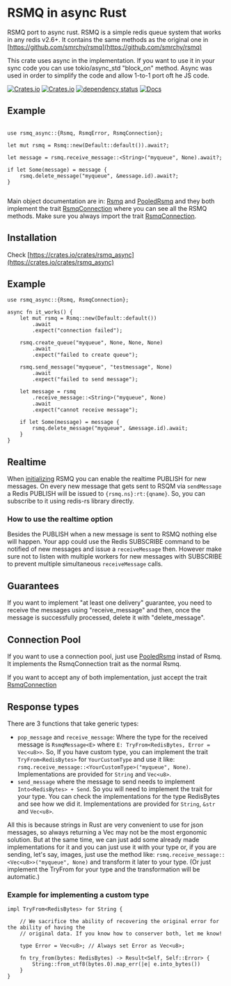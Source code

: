 <!-- cargo-sync-readme start -->

# RSMQ in async Rust

RSMQ port to async rust. RSMQ is a simple redis queue system that works in any
redis v2.6+. It contains the same methods as the original one
in [https://github.com/smrchy/rsmq](https://github.com/smrchy/rsmq)

This crate uses async in the implementation. If you want to use it in your sync
code you can use tokio/async_std "block_on" method. Async was used in order to
simplify the code and allow 1-to-1 port oft he JS code.

[![Crates.io](https://img.shields.io/crates/v/rsmq_async)](https://crates.io/crates/rsmq_async)
[![Crates.io](https://img.shields.io/crates/l/rsmq_async)](https://choosealicense.com/licenses/mit/)
[![dependency status](https://deps.rs/crate/rsmq_async/latest/status.svg)](https://deps.rs/crate/rsmq_async)
[![Docs](https://img.shields.io/badge/docs-latest-blue.svg?style=flat-square)](https://docs.rs/rsmq_async)

## Example

```rust,no_run

use rsmq_async::{Rsmq, RsmqError, RsmqConnection};

let mut rsmq = Rsmq::new(Default::default()).await?;

let message = rsmq.receive_message::<String>("myqueue", None).await?;

if let Some(message) = message {
    rsmq.delete_message("myqueue", &message.id).await?;
}


```

Main object documentation are in: <a href="struct.Rsmq.html">Rsmq</a> and
<a href="struct.PooledRsmq.html">PooledRsmq</a> and they both implement the trait
<a href="trait.RsmqConnection.html">RsmqConnection</a> where you can see all the RSMQ
methods. Make sure you always import the trait <a href="trait.RsmqConnection.html">RsmqConnection</a>.

## Installation

Check [https://crates.io/crates/rsmq_async](https://crates.io/crates/rsmq_async)


## Example

```rust,no_run
use rsmq_async::{Rsmq, RsmqConnection};

async fn it_works() {
    let mut rsmq = Rsmq::new(Default::default())
        .await
        .expect("connection failed");

    rsmq.create_queue("myqueue", None, None, None)
        .await
        .expect("failed to create queue");

    rsmq.send_message("myqueue", "testmessage", None)
        .await
        .expect("failed to send message");

    let message = rsmq
        .receive_message::<String>("myqueue", None)
        .await
        .expect("cannot receive message");

    if let Some(message) = message {
        rsmq.delete_message("myqueue", &message.id).await;
    }
}

```

## Realtime

When [initializing](#initialize) RSMQ you can enable the realtime PUBLISH for
new messages. On every new message that gets sent to RSQM via `sendMessage` a
Redis PUBLISH will be issued to `{rsmq.ns}:rt:{qname}`. So, you can subscribe
to it using redis-rs library directly.

### How to use the realtime option

Besides the PUBLISH when a new message is sent to RSMQ nothing else will happen.
Your app could use the Redis SUBSCRIBE command to be notified of new messages
and issue a `receiveMessage` then. However make sure not to listen with multiple
workers for new messages with SUBSCRIBE to prevent multiple simultaneous
`receiveMessage` calls.

## Guarantees

If you want to implement "at least one delivery" guarantee, you need to receive
the messages using "receive_message" and then, once the message is successfully
processed, delete it with "delete_message".

## Connection Pool

If you want to use a connection pool, just use <a href="struct.PooledRsmq.html">PooledRsmq</a>
instad of Rsmq. It implements the RsmqConnection trait as the normal Rsmq.

If you want to accept any of both implementation, just accept the trait
<a href="trait.RsmqConnection.html">RsmqConnection</a>

## Response types

There are 3 functions that take generic types:

- `pop_message` and `receive_message`: Where the type for the received message is
`RsmqMessage<E>` where `E: TryFrom<RedisBytes, Error = Vec<u8>>`. So, If you have custom type, you can implement the trait
`TryFrom<RedisBytes>` for `YourCustomType` and use it like: `rsmq.receive_message::<YourCustomType>("myqueue", None)`.
Implementations are provided for `String` and `Vec<u8>`.
- `send_message` where the message to send needs to implement `Into<RedisBytes> + Send`. So you will
need to implement the trait for your type. You can check the implementations for the type RedisBytes and see how
we did it. Implementations are provided for `String`, `&str` and `Vec<u8>`.

All this is because strings in Rust are very convenient to use for json messages, so always returning a Vec<u8>
may not be the most ergonomic solution. But at the same time, we can just add some already made implementations
for it and you can just use it with your type or, if you are sending, let's say, images, just use the method
like: `rsmq.receive_message::<Vec<u8>>("myqueue", None)` and transform it later to your type. (Or just implement
the TryFrom<RedisBytes> for your type and the transformation will be automatic.)

### Example for implementing a custom type

```rust,ignore
impl TryFrom<RedisBytes> for String {

    // We sacrifice the ability of recovering the original error for the ability of having the
    // original data. If you know how to conserver both, let me know!
    
    type Error = Vec<u8>; // Always set Error as Vec<u8>;

    fn try_from(bytes: RedisBytes) -> Result<Self, Self::Error> {
        String::from_utf8(bytes.0).map_err(|e| e.into_bytes())
    }
}
```


<!-- cargo-sync-readme end -->
